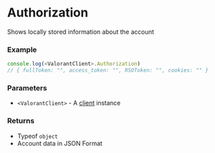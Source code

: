# Authorization
Shows locally stored information about the account
</br>

### Example
```js
console.log(<ValorantClient>.Authorization)
// { fullToken: "", access_token: "", RSOToken: "", cookies: "" }
```

### Parameters
* `<ValorantClient>` - A [client](https://valorant-js.stoplight.io/docs/valorant-js/docs/client/Constructor.md) instance

### Returns
* Typeof `object`
* Account data in JSON Format


